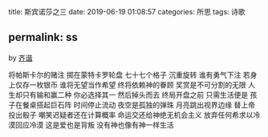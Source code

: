 title: 斯宾诺莎之三
date: 2019-06-19 01:08:57
categories: 所思
tags: 诗歌

permalink: ss
---
by [齐谐](http://caute.net/about/)

将帕斯卡尔的赌注
掷在蒙特卡罗轮盘
七十七个格子
沉重旋转
谁有勇气下注
若身上仅存一枚银币
谁将无望当作希望
终将依赖神的眷顾
奖赏是不可分割的无限
人生却只有输和赢二种
你必选择其一
然后掉头而去
终局开盘之前
只需生活便是
孩子在餐桌搭起巨石阵
时间停止流动
夜空是孤独的弹珠
月亮跳出视界边缘
替上帝投出骰子
嘲笑迟疑者还在计算概率
命运交还给神绝无机会主义
放弃任何希求以冷漠回应冷漠
这是爱也是背叛
没有神也像有神一样生活